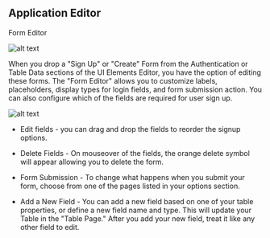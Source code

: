 ## Application Editor ##

Form Editor

![alt text](http://appcubator.com/static/img/tutorial/Edit_Form.png)

When you drop a "Sign Up" or "Create" Form from the Authentication or Table Data sections of the UI Elements Editor, you have the option of editing these forms. The "Form Editor" allows you to customize labels, placeholders, display types for login fields, and form submission action. You can also configure which of the fields are required for user sign up. 

![alt text](http://appcubator.com/static/img/tutorial/Form_Editor.png)

- Edit fields - you can drag and drop the fields to reorder the signup options.


- Delete Fields - On mouseover of the fields, the orange delete symbol will appear allowing you to delete the form. 

- Form Submission - To change what happens when you submit your form, choose from one of the pages listed in your options section.

- Add a New Field - You can add a new field based on one of your table properties, or define a new field name and type. This will update your Table in the "Table Page." After you add your new field, treat it like any other field to edit.